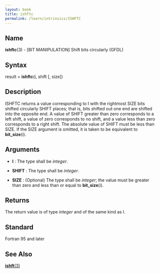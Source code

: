 ```yaml
---
layout: book
title: ishftc
permalink: /learn/intrinsics/ISHFTC
---
```

## __Name__

__ishftc__(3) - \[BIT MANIPULATION\] Shift bits circularly
(GFDL)

## __Syntax__

result = __ishftc__(i, shift \[, size\])

## __Description__

ISHFTC returns a value corresponding to I with the rightmost SIZE bits
shifted circularly SHIFT places; that is, bits shifted out one end are
shifted into the opposite end. A value of SHIFT greater than zero
corresponds to a left shift, a value of zero corresponds to no shift,
and a value less than zero corresponds to a right shift. The absolute
value of SHIFT must be less than SIZE. If the SIZE argument is omitted,
it is taken to be equivalent to __bit\_size__(i).

## __Arguments__

  - __I__
    : The type shall be _integer_.

  - __SHIFT__
    : The type shall be _integer_.

  - __SIZE__
    : (Optional) The type shall be _integer_; the value must be greater than
    zero and less than or equal to __bit\_size__(i).

## __Returns__

The return value is of type _integer_ and of the same kind as I.

## __Standard__

Fortran 95 and later

## __See Also__

[__ishft__(3)](ISHFT)
